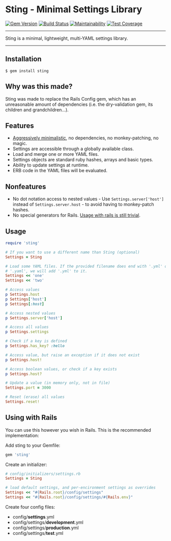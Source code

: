 Sting - Minimal Settings Library
==================================================

[![Gem Version](https://badge.fury.io/rb/sting.svg)](https://badge.fury.io/rb/sting)
[![Build Status](https://travis-ci.com/DannyBen/sting.svg?branch=master)](https://travis-ci.com/DannyBen/sting)
[![Maintainability](https://api.codeclimate.com/v1/badges/c8afe395a8f2cf290fec/maintainability)](https://codeclimate.com/github/DannyBen/sting/maintainability)
[![Test Coverage](https://api.codeclimate.com/v1/badges/c8afe395a8f2cf290fec/test_coverage)](https://codeclimate.com/github/DannyBen/sting/test_coverage)

---

Sting is a minimal, lightweight, multi-YAML settings library.

---

Installation
--------------------------------------------------

```shell
$ gem install sting
```


Why was this made?
--------------------------------------------------

Sting was made to replace the Rails Config gem, which has an unreasonable 
amount of dependencies (i.e. the dry-validation gem, its children and 
grandchildren...).


Features
--------------------------------------------------

- [Aggressively minimalistic][1], no dependencies, no monkey-patching, no magic.
- Settings are accessible through a globally available class.
- Load and merge one or more YAML files.
- Settings objects are standard ruby hashes, arrays and basic types.
- Ability to update settings at runtime.
- ERB code in the YAML files will be evaluated.


Nonfeatures
--------------------------------------------------

- No dot notation access to nested values - Use `Settings.server['host']` 
  instead of `Settings.server.host` - to avoid having to monkey-patch hashes.
- No special generators for Rails. 
  [Usage with rails is still trivial](#using-with-rails).


Usage
--------------------------------------------------

```ruby
require 'sting'

# If you want to use a different name than Sting (optional)
Settings = Sting

# Load some YAML files. If the provided filename does end with '.yml' or 
# '.yaml', we will add '.yml' to it.
Settings << 'one'
Settings << 'two'

# Access values
p Settings.host
p Settings['host']
p Settings[:host]

# Access nested values
p Settings.server['host']

# Access all values
p Settings.settings

# Check if a key is defined
p Settings.has_key? :hello

# Access value, but raise an exception if it does not exist
p Settings.host!

# Access boolean values, or check if a key exists
p Settings.host?

# Update a value (in memory only, not in file)
Settings.port = 3000

# Reset (erase) all values
Settings.reset!
```


Using with Rails
--------------------------------------------------

You can use this however you wish in Rails. This is the recommended 
implementation:

Add sting to your Gemfile:

```ruby
gem 'sting'
```

Create an initializer:

```ruby
# config/initializers/settings.rb
Settings = Sting

# load default settings, and per-encironment settings as overrides
Settings << "#{Rails.root}/config/settings"
Settings << "#{Rails.root}/config/settings/#{Rails.env}"
```

Create four config files:

- config/**settings**.yml
- config/settings/**development**.yml
- config/settings/**production**.yml
- config/settings/**test**.yml


[1]: https://github.com/DannyBen/sting/blob/master/lib/sting.rb
